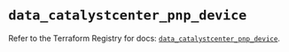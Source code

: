 # `data_catalystcenter_pnp_device`

Refer to the Terraform Registry for docs: [`data_catalystcenter_pnp_device`](https://registry.terraform.io/providers/ciscodevnet/catalystcenter/0.4.0/docs/data-sources/pnp_device).
